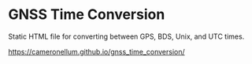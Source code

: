 # GNSS Time Conversion

Static HTML file for converting between GPS, BDS, Unix, and UTC times.

https://cameronellum.github.io/gnss_time_conversion/
